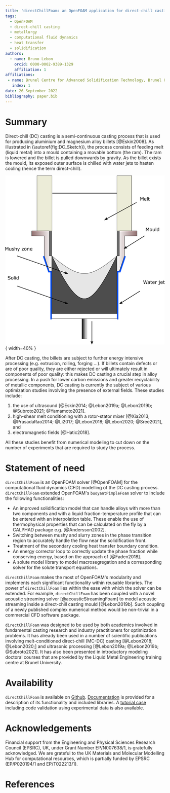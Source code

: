 ```yaml
---
title: 'directChillFoam: an OpenFOAM application for direct-chill casting'
tags:
  - OpenFOAM
  - direct-chill casting
  - metallurgy
  - computational fluid dynamics
  - heat transfer
  - solidification
authors:
  - name: Bruno Lebon
    orcid: 0000-0002-9389-1329
    affiliation: 1
affiliations:
 - name: Brunel Centre for Advanced Solidification Technology, Brunel University London, Uxbridge, UK
   index: 1
date: 26 September 2022
bibliography: paper.bib
---
```


# Summary

Direct-chill (DC) casting is a semi-continuous casting process that is used for producing aluminium and magnesium alloy billets [@Eskin2008]. As illustrated in (\autoref{fig:DC_Sketch}), the process consists of feeding melt (liquid metal) into a mould containing a movable bottom (the ram). The ram is lowered and the billet is pulled downwards by gravity. As the billet exists the mould, its exposed outer surface is chilled with water jets to hasten cooling (hence the term direct-chill).

![The direct-chill casting process.\label{fig:DC_Sketch}](../docs/source/images/DC_Schematic.png){ width=40% }

After DC casting, the billets are subject to further energy intensive processing (e.g. extrusion, rolling, forging ...). If billets contain defects or are of poor quality, they are either rejected or will ultimately result in components of poor quality: this makes DC casting a crucial step in alloy processing. In a push for lower carbon emissions and greater recyclability of metallic components, DC casting is currently the subject of various optimization studies involving the presence of external fields. These studies include:  

1. the use of ultrasound [@Eskin2014; @Lebon2019a; @Lebon2019b; @Subroto2021; @Yamamoto2021].
2. high-shear melt conditioning with a rotor-stator mixer [@Xia2013; @PrasadaRao2014; @Li2017; @Lebon2018; @Lebon2020; @Sree2021], and 
3. electromagnetic fields [@Hatic2018].

All these studies benefit from numerical modeling to cut down on the number of experiments that are required to study the process.
 
# Statement of need

`directChillFoam` is an OpenFOAM solver [@OpenFOAM] for the computational fluid dynamics (CFD) modelling of the DC casting process. `directChillFoam` extended OpenFOAM's `buoyantPimpleFoam` solver to include the following functionalities:  

* An improved solidification model that can handle alloys with more than two components and with a liquid fraction-temperature profile that can be entered with an interpolation table. These enable the use of thermophysical properties that can be calculated on the fly by a CALPHAD package e.g. [@Andersson2002].
* Switching between mushy and slurry zones in the phase transition region to accurately handle the flow near the solidification front.
* Treatment of the secondary cooling heat transfer boundary condition.
* An energy corrector loop to correctly update the phase fraction while conserving energy, based on the approach of [@Faden2018].
* A solute model library to model macrosegregation and a corresponding solver for the solute transport equations.

`directChillFoam` makes the most of OpenFOAM's modularity and implements each significant functionality within reusable libraries. The power of `directChillFoam` lies within the ease with which the solver can be extended. For example, `directChillFoam` has been coupled with a novel acoustic streaming solver [@acousticStreamingFoam] to model acoustic streaming inside a direct-chill casting mould [@Lebon2019b]. Such coupling of a newly published complex numerical method would be non-trivial in a commercial CFD software package.

`directChillFoam` was designed to be used by both academics involved in fundamental casting research and industry practitioners for optimization problems. It has already been used in a number of scientific publications involving melt-conditioned direct-chill (MC-DC) casting [@Lebon2018; @Lebon2020;] and ultrasonic processing [@Lebon2019a; @Lebon2019b; @Subroto2021]. It has also been presented in introductory modeling doctoral courses that are provided by the Liquid Metal Engineering training centre at Brunel University.

# Availability
`directChillFoam` is available on [Github](https://github.com/blebon/directChillFoam). [Documentation](https://github.com/blebon/directChillFoam/tree/master/docs) is provided for a description of its functionality and included libraries. A [tutorial case](https://github.com/blebon/directChillFoam/tree/master/tutorials/heatTransfer/directChillFoam/Vreeman2002) including code validation using experimental data is also available.

# Acknowledgements

Financial support from the Engineering and Physical Sciences Research Council (EPSRC), UK, under Grant Number EP/N007638/1, is gratefully acknowledged. We are grateful to the UK Materials and Molecular Modelling Hub for computational resources, which is partially funded by EPSRC (EP/P020194/1 and EP/T022213/1).

# References
